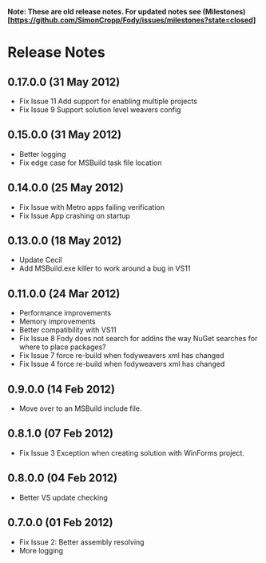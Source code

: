 **Note: These are old release notes. For updated notes see (Milestones)[https://github.com/SimonCropp/Fody/issues/milestones?state=closed]**

# Release Notes

## 0.17.0.0 (31 May 2012)  

 * Fix Issue 11 Add support for enabling multiple projects 
 * Fix Issue 9	Support solution level weavers config

## 0.15.0.0 (31 May 2012)  

 * Better logging
 * Fix edge case for MSBuild task file location 

## 0.14.0.0 (25 May 2012)  

 * Fix Issue with Metro apps failing verification
 * Fix Issue App crashing on startup  

## 0.13.0.0 (18 May 2012)  

 * Update Cecil
 * Add MSBuild.exe killer to work around a bug in VS11

## 0.11.0.0 (24 Mar 2012)  

 * Performance improvements
 * Memory improvements
 * Better compatibility with VS11
 * Fix Issue 8 Fody does not search for addins the way NuGet searches for where to place packages?
 * Fix Issue 7 force re-build when fodyweavers xml has changed
 * Fix Issue 4 force re-build when fodyweavers xml has changed

## 0.9.0.0 (14 Feb 2012)  

 * Move over to an MSBuild include file.

## 0.8.1.0 (07 Feb 2012)  

 * Fix Issue 3 Exception when creating solution with WinForms project.

## 0.8.0.0 (04 Feb 2012)  

 * Better VS update checking

## 0.7.0.0 (01 Feb 2012)  

 * Fix Issue 2: Better assembly resolving
 * More logging